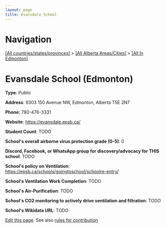 ```yaml
---
layout: page
title: Evansdale School
---
```

# Navigation

[[All countries/states/provinces]](../../..) > [[All Alberta Areas/Cities]](../..) > [[All In Edmonton]](..)

# Evansdale School (Edmonton)

**Type**: Public

**Address**: 9303 150 Avenue NW, Edmonton, Alberta T5E 2N7

**Phone**: 780-476-3331

**Website**: <https://evansdale.epsb.ca/>

**Student Count**: TODO

**School's overall airborne virus protection grade (0-5)**: 0

**Discord, Facebook, or WhatsApp group for discovery/advocacy for THIS school**: TODO

**School's policy on Ventilation**: <https://epsb.ca/schools/goingtoschool/schoolre-entry/>

**School's Ventilation Work Completion**: TODO

**School's Air-Purification**: TODO

**School's CO2 monitoring to actively drive ventilation and filtration**: TODO

**School's Wikidata URL**: TODO


[Edit this page](https://github.com/ventilate-schools/AB/edit/main/./Edmonton/Evansdale_School.md). See also [rules for contribution](../../../contribution-rules/)
